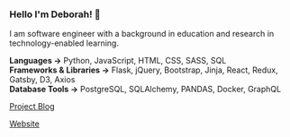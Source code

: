 ### Hello I'm Deborah! 📡

I am software engineer with a background in education and research in technology-enabled learning.

**Languages →** Python, JavaScript, HTML, CSS, SASS, SQL   
**Frameworks & Libraries →** Flask, jQuery, Bootstrap, Jinja, React, Redux, Gatsby, D3, Axios   
**Database Tools →** PostgreSQL, SQLAlchemy, PANDAS, Docker, GraphQL

[Project Blog](https://debiday.wordpress.com/)
<meta name="google-site-verification" content="W4pKZpobnsnVB-0RJIPuoPHrY-v5SKx8hBM2XPKtQqQ" />

[Website](https://debiday.github.io/)
<meta name="google-site-verification" content="W4pKZpobnsnVB-0RJIPuoPHrY-v5SKx8hBM2XPKtQqQ" />
